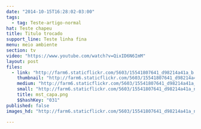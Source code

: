 ```yaml
---
date: "2014-10-15T16:28:02-03:00"
tags:
  - tag: Teste-artigo-normal
hat: Teste chapeu
title: Titulo trocado
support_line: Teste linha fina
menu: meio ambiente
section: tv
video: "https://www.youtube.com/watch?v=QixID6N6ImM"
layout: post
files:
  - link: "http://farm6.staticflickr.com/5603/15541807641_d98214a41a_b.jpg"
    thumbnail: "http://farm6.staticflickr.com/5603/15541807641_d98214a41a_t.jpg"
    medium: "http://farm6.staticflickr.com/5603/15541807641_d98214a41a_z.jpg"
    small: "http://farm6.staticflickr.com/5603/15541807641_d98214a41a_n.jpg"
    title: mst_capa.png
    $$hashKey: "031"
published: false
images_hd: "http://farm6.staticflickr.com/5603/15541807641_d98214a41a_n.jpg"

---
```

